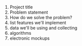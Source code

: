 1. Project title
2. Problem statement
3. How do we solve the problem?
4. list features we'll implement
5. data we'll be using and collecting
6. algorithms
7. electronic mockups
